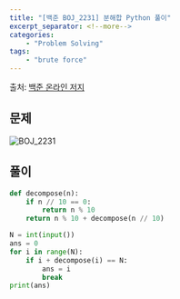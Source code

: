 ```yaml
---
title: "[백준 BOJ_2231] 분해합 Python 풀이"
excerpt_separator: <!--more-->
categories: 
    - "Problem Solving"
tags: 
    - "brute force"
---
```

출처: [백준 온라인 저지](https://www.acmicpc.net/problem/2231)

## 문제
![BOJ_2231](https://user-images.githubusercontent.com/59808674/114320983-989dc780-9b53-11eb-9229-86656cb9d2b8.PNG)

## 풀이
```python
def decompose(n):
    if n // 10 == 0:
        return n % 10
    return n % 10 + decompose(n // 10)

N = int(input())
ans = 0
for i in range(N):
    if i + decompose(i) == N:
        ans = i
        break
print(ans)
```